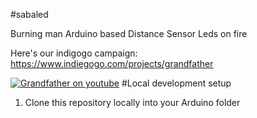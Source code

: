 #sabaled

Burning man Arduino based Distance Sensor Leds on fire

Here's our indigogo campaign:
https://www.indiegogo.com/projects/grandfather

[![Grandfather on youtube](http://img.youtube.com/vi/3Umdzj-OkeA/0.jpg)](https://www.youtube.com/watch?v=3Umdzj-OkeA)
#Local development setup

1. Clone this repository locally into your Arduino folder

